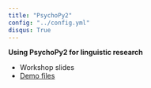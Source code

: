 ```yaml
---
title: "PsychoPy2"
config: "../config.yml"
disqus: True
---
```




__Using PsychoPy2 for linguistic research__  

- Workshop slides
- [Demo files](psychopy_demos.zip)


